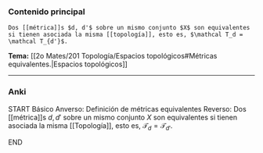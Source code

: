 ### Contenido principal

```ad-Formal
Dos [[métrica]]s $d, d'$ sobre un mismo conjunto $X$ son equivalentes si tienen asociada la misma [[topología]], esto es, $\mathcal T_d = \mathcal T_{d'}$.
```

**Tema:** [[2o Mates/201 Topología/Espacios topológicos#Métricas equivalentes.|Espacios topológicos]]

---
### Anki

START
Básico
Anverso: Definición de métricas equivalentes
Reverso: Dos [[métrica]]s $d, d'$ sobre un mismo conjunto $X$ son equivalentes si tienen asociada la misma [[Topología]], esto es, $\mathcal T_d = \mathcal T_{d'}$.
<!--ID: 1728138052359-->
END
